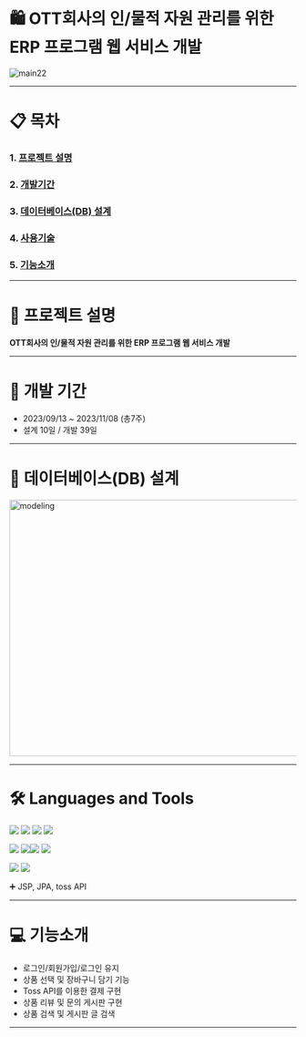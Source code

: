 # 🛍️ OTT회사의 인/물적 자원 관리를 위한 ERP 프로그램 웹 서비스 개발

![main22](https://github.com/whatiiiii/sec_project/assets/140373535/2d3a5b78-5231-410a-ab58-11797c1adb89)
- - - 

# 📋 목차 
### 1. [프로젝트 설명](https://github.com/dhkim310/Final-Project#rocket-프로젝트-설명 "프로젝트설명")                  
### 2. [개발기간](https://github.com/dhkim310/Final-Project#-개발-기간 "개발기간")         
### 3. [데이터베이스(DB) 설계](https://github.com/dhkim310/Final-Project#-데이터베이스db-설계 "db설계")         
### 4. [사용기술](https://github.com/dhkim310/Final-Project#%EF%B8%8F-languages-and-tools "사용기술")         
### 5. [기능소개](https://github.com/dhkim310/Final-Project#-기능소개 "기능소개")         

- - - 

# :rocket: 프로젝트 설명 

__OTT회사의 인/물적 자원 관리를 위한 ERP 프로그램 웹 서비스 개발__

- - -


# 📆 개발 기간
* 2023/09/13 ~ 2023/11/08 (총7주)
* 설계 10일 / 개발 39일

- - -
# 📝 데이터베이스(DB) 설계
<img src="https://github.com/dhkim310/Final-Project/assets/140153367/9f081351-4bab-4390-bb63-4dd9eb0b72d5" width="800px" height="450px" title="px(픽셀) 크기 설정" alt="modeling"></img>
- - -
# 🛠️ Languages and Tools
<img src="https://img.shields.io/badge/Java-ED8B00?style=for-the-badge&logo=openjdk&logoColor=white"> <img src="https://img.shields.io/badge/Spring-6DB33F?style=for-the-badge&logo=spring&logoColor=white">
<img src="https://img.shields.io/badge/JavaScript-F7DF1E?style=for-the-badge&logo=JavaScript&logoColor=white"> <img src="https://img.shields.io/badge/jQuery-0769AD?style=for-the-badge&logo=jquery&logoColor=white"> 


<img src="https://img.shields.io/badge/HTML5-E34F26?style=for-the-badge&logo=html5&logoColor=white"> <img src="https://img.shields.io/badge/React-E34F26?style=for-the-badge&logo=react&logoColor=blue"><img src="https://img.shields.io/badge/CSS3-1572B6?style=for-the-badge&logo=css3&logoColor=white">
<img src="https://img.shields.io/badge/Tailwind_CSS-38B2AC?style=for-the-badge&logo=tailwind-css&logoColor=white">


<img src="https://img.shields.io/badge/Oracle-F80000?style=for-the-badge&logo=Oracle&logoColor=white"/> <img src="https://img.shields.io/badge/IntelliJ_IDEA-000000.svg?style=for-the-badge&logo=intellij-idea&logoColor=white">


➕ JSP, JPA, toss API


- - -

# 💻 기능소개
* 로그인/회원가입/로그인 유지
* 상품 선택 및 장바구니 담기 기능
* Toss API를 이용한 결제 구현
* 상품 리뷰 및 문의 게시판 구현
* 상품 검색 및 게시판 글 검색

- - -

  
